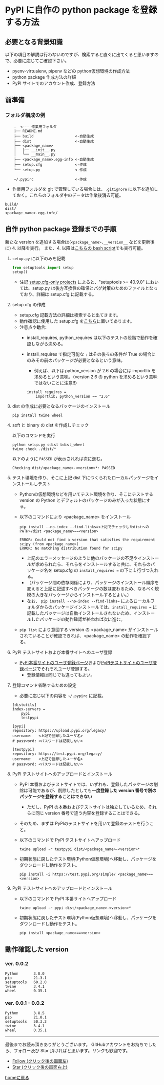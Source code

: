 # PyPI に自作の python package を登録する方法

<!-- markdownlint-disable MD046 code-block-style -->

## 必要となる背景知識

以下の項目の解説は行わないのですが、検索すると直ぐに出てくると思いますので、必要に応じてご確認下さい。

- pyenv-virtualenv, pipenv などの python仮想環境の作成方法
- python package 作成方法の詳細
- PyPI サイトでのアカウント作成、登録方法

## 前準備

### フォルダ構成の例

        .  <--- 作業用フォルダ
        ├── README.md
        ├── build                   <-自動生成
        ├── dist                    <-自動生成
        ├── <package_name>
        │   ├── __init__.py
        │   └── __main__.py
        ├── <package_name>.egg-info <-自動生成
        ├── setup.cfg               <-作成
        └── setup.py                <-作成
        
        ~/.pypirc                   <-作成

- 作業用フォルダを git で管理している場合には、`.gitignore` に以下を追加しておく。これらのフォルダ中のデータは作業後消去可能。

```.gitignore
build/
dist/
<package_name>.egg-info/
```

## 自作 python package 登録までの手順

新たな version を追加する場合は(`<package_name>.__version__` などを更新後に) 4. 以降を実行。
また、4. 以降は[こちらの bash script](https://raw.githubusercontent.com/KazKobara/tips-jp/gh-pages/python/pypi.sh)でも実行可能。

1. `setup.py` に以下のみを記載

    ```python
    from setuptools import setup
    setup()
    ```

    - 注記 [setup.cfg-only projects](https://setuptools.readthedocs.io/en/latest/setuptools.html#setup-cfg-only-projects) によると、"setuptools >= 40.9.0" においては、setup.py は後方互換性の確保とバグ対策のためのファイルとなっており、詳細は setup.cfg に記載する。

1. setup.cfg の作成

   - setup.cfg 記載方法の詳細は検索すると出てきます。
   - 動作確認に使用した setup.cfg を[こちら](https://github.com/KazKobara/ebcic/blob/master/setup.cfg)に置いてあります。
   - 注意点や助言:
     - install_requires, python_requires は以下のテストの段階で動作を確認しながら決める。
     - install_requires で指定可能な `;` はその後ろの条件が True の場合にのみその前のパッケージが必要となるという意味。
       - 例えば、以下は python_version が 2.6 の場合には importlib を求めるという意味。（version 2.6 の python を求めるという意味ではないことに注意!!）

        ```text
        install_requires =
            importlib; python_version == "2.6"
        ```

1. dist の作成に必要となるパッケージのインストール

    ```console
    pip install twine wheel
    ```

1. soft と binary の dist を作成しチェック

    以下のコマンドを実行

    ```console
    python setup.py sdist bdist_wheel
    twine check ./dist/*
    ```

    以下のように `PASSED` が表示されれば次に進む。

    ```text
    Checking dist/<package_name>-<version>*: PASSED
    ```

1. テスト環境を作り、そこに上記 dist 下につくられたローカルパッケージをインストールしテスト

    - Pythonの仮想環境などを用いてテスト環境を作り、そこにテストする version の Python とデフォルトのパッケージのみが入った状態にする。
    - 以下のコマンドにより <package_name> をインストール

        ```console
        pip install --no-index --find-links=<上記でチェックしたdistへのPATH>/dist <package_name>==<version>
        ```

        ```text
        ERROR: Could not find a version that satisfies the requirement scipy (from <package_name>)
        ERROR: No matching distribution found for scipy
        ```

        - 上記のエラーメッセージのように他のパッケージの不足やインストールが求められたら、それらをインストールすると共に、それらのパッケージ名を setup.cfg の `install_requires =` の下に１行づつ入れる。
        - （パッケージ間の依存関係により、パッケージのインストール順序を変えると上記に記述すべきパッケージの数は変わるため、なるべく規模の大きなパッケージからインストールするとよい。）
        - なお、 `pip install --no-index --find-links=` によるローカルフォルダからのパッケージインストールでは、`install_requires =` に記載したパッケージは自動インストールされないため、インストールしたパッケージの動作確認が終われば次に進む。

    - `pip list` により意図する version の <package_name> がインストールされていることが確認できれば、<package_name> の動作を確認する。

1. PyPI テストサイトおよび本番サイトへのユーザ登録

    - [PyPI本番サイトのユーザ登録ページ](https://test.pypi.org/account/register/)および[PyPIテストサイトのユーザ登録ページ](https://pypi.org/account/register/)でそれぞれユーザ登録する。
      - 登録情報は同じでも違ってもよい。

1. 登録コマンド省略するための設定

    - 必要に応じ以下の内容を `~/.pypirc` に記載。

    ```text
    [distutils]
    index-servers =
        pypi
        testpypi

    [pypi]
    repository: https://upload.pypi.org/legacy/
    username:   <上記で登録したユーザ名>
    # password: <パスワードは記載しない>

    [testpypi]
    repository: https://test.pypi.org/legacy/
    username:   <上記で登録したユーザ名>
    # password: <パスワードは記載しない>
    ```

1. PyPI テストサイトへのアップロードとインストール

    - PyPI 本番およびテストサイトでは、いずれも、登録したパッケージの削除は可能であるが、削除したとしても**一度登録した version 番号で別のパッケージを登録することはできない**
      - ただし、PyPI の本番およびテストサイトは独立しているため、それらに同じ version 番号で違う内容を登録することはできる。
    - そのため、まずは PyPIのテストサイトを用いて登録のテストを行うこと。
    - 以下のコマンドで PyPI テストサイトへアップロード

        ```console
        twine upload -r testpypi dist/<package_name>-<version>*
        ```

    - 初期状態に戻したテスト環境(Python仮想環境)へ移動し、パッケージをダウンロードし動作をテスト。

        ```console
        pip install -i https://test.pypi.org/simple/ <package_name>==<version>
        ```

1. PyPI テストサイトへのアップロードとインストール

    - 以下のコマンドで PyPI 本番サイトへアップロード

        ```console
        twine upload -r pypi dist/<package_name>-<version>*
        ```

    - 初期状態に戻したテスト環境(Python仮想環境)へ移動し、パッケージをダウンロードし動作をテスト。

        ```console
        pip install <package_name>==<version>
        ```

## 動作確認した version

### ver. 0.0.2

```text
Python       3.8.0
pip          21.3.1
setuptools   60.2.0
twine        3.4.1
wheel        0.35.1
```

### ver. 0.0.1 - 0.0.2

```text
Python       3.8.5
pip          21.0.1
setuptools   50.3.2
twine        3.4.1
wheel        0.35.1
```

---
最後までお読み頂きありがとうございます。
GitHubアカウントをお持ちでしたら、フォロー及び Star 頂ければと思います。リンクも歓迎です。

- [Follow (クリック後の画面左)](https://github.com/KazKobara)
- [Star (クリック後の画面右上)](https://github.com/KazKobara/tips-jp)

[homeに戻る](https://kazkobara.github.io/)
